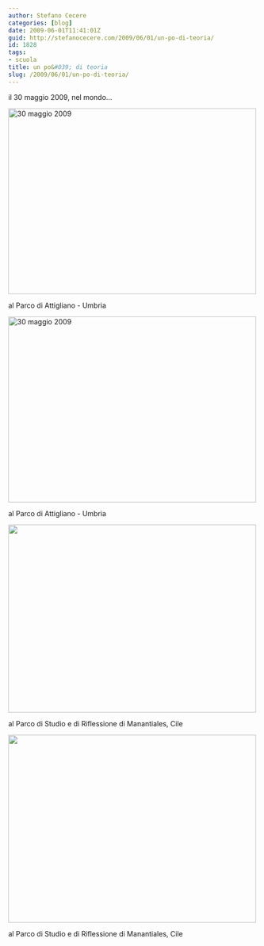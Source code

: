 ```yaml
---
author: Stefano Cecere
categories: [blog]
date: 2009-06-01T11:41:01Z
guid: http://stefanocecere.com/2009/06/01/un-po-di-teoria/
id: 1828
tags:
- scuola
title: un po&#039; di teoria
slug: /2009/06/01/un-po-di-teoria/
---
```


il 30 maggio 2009, nel mondo…

<div style="width: 500px" class="wp-caption alignnone">
  <a title="30 maggio 2009 di Stefano Cecere, su Flickr" href="http://www.flickr.com/photos/krur/3587903843/"><img src="http://farm4.static.flickr.com/3327/3587903843_699061aa48.jpg" alt="30 maggio 2009" width="500" height="375" /></a>
  
  <p class="wp-caption-text">
    al Parco di Attigliano - Umbria
  </p>
</div>

<div style="width: 500px" class="wp-caption alignnone">
  <a href="http://www.flickr.com/photos/krur/3588710946/" title="30 maggio 2009 di Stefano Cecere, su Flickr"><img src="http://farm4.static.flickr.com/3379/3588710946_749d2d230b.jpg" width="500" height="375" alt="30 maggio 2009" /></a>
  
  <p class="wp-caption-text">
    al Parco di Attigliano - Umbria
  </p>
</div>

<div style="width: 500px" class="wp-caption alignnone">
  <a class="flickr-photo" style="text-decoration: none" title="photo sharingimg" href="http://www.flickr.com/photos/rafa2010/3582058026/"><img class="flickr-photo" src="http://farm4.static.flickr.com/3412/3582058026_f22ce99120.jpg" alt="" width="500" height="379" /></a>
  
  <p class="wp-caption-text">
    al Parco di Studio e di Riflessione di Manantiales, Cile
  </p>
</div>

<div style="width: 500px" class="wp-caption alignnone">
  <a class="flickr-photo" style="text-decoration: none" title="photo sharingimg" href="http://www.flickr.com/photos/rafa2010/3582058606/"><img class="flickr-photo" src="http://farm4.static.flickr.com/3564/3582058606_0988cdcb07.jpg" alt="" width="500" height="379" /></a>
  
  <p class="wp-caption-text">
    al Parco di Studio e di Riflessione di Manantiales, Cile
  </p>
</div>